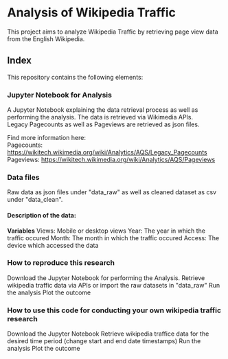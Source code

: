 # Analysis of Wikipedia Traffic

This project aims to analyze Wikipedia Traffic by retrieving page view data from the English Wikipedia. 

## Index 

This repository contains the following elements:

### Jupyter Notebook for Analysis

A Jupyter Notebook explaining the data retrieval process as well as performing the analysis. 
The data is retrieved via Wikimedia APIs.   
Legacy Pagecounts as well as Pageviews are retrieved as json files.

Find more information here:  
Pagecounts: https://wikitech.wikimedia.org/wiki/Analytics/AQS/Legacy_Pagecounts  
Pageviews: https://wikitech.wikimedia.org/wiki/Analytics/AQS/Pageviews

### Data files

Raw data as json files under "data_raw" as well as cleaned dataset as csv under "data_clean".
  
#### Description of the data:  
**Variables**
Views: Mobile or desktop views
Year: The year in which the traffic occured
Month: The month in which the traffic occured
Access: The device which accessed the data

### How to reproduce this research

Download the Jupyter Notebook for performing the Analysis.
Retrieve wikipedia traffic data via APIs or import the raw datasets in "data_raw"
Run the analysis
Plot the outcome

### How to use this code for conducting your own wikipedia traffic research

Download the Jupyter Notebook 
Retrieve wikipedia traffice data for the desired time period (change start and end date timestamps)
Run the analysis
Plot the outcome
